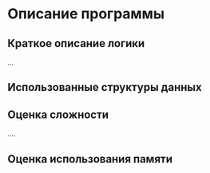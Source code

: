 # Описание программы

## Краткое описание логики

...

## Использованные структуры данных

## Оценка сложности 

....

## Оценка использования памяти
